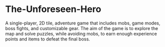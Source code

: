 # The-Unforeseen-Hero
A single-player, 2D tile, adventure game that includes mobs, game modes, boss fights, and customizable gear. The aim of the game is to explore the map and solve puzzles, while avoiding mobs, to earn enough experience points and items to defeat the final boss.
